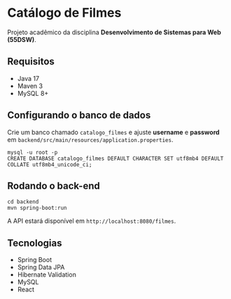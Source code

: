 # Catálogo de Filmes

Projeto acadêmico da disciplina **Desenvolvimento de Sistemas para Web (55DSW)**.

## Requisitos
- Java 17
- Maven 3
- MySQL 8+

## Configurando o banco de dados
Crie um banco chamado `catalogo_filmes` e ajuste **username** e **password** em `backend/src/main/resources/application.properties`.

```
mysql -u root -p
CREATE DATABASE catalogo_filmes DEFAULT CHARACTER SET utf8mb4 DEFAULT COLLATE utf8mb4_unicode_ci;
```

## Rodando o back-end
```
cd backend
mvn spring-boot:run
```

A API estará disponível em `http://localhost:8080/filmes`.



## Tecnologias
- Spring Boot
- Spring Data JPA
- Hibernate Validation
- MySQL
- React

